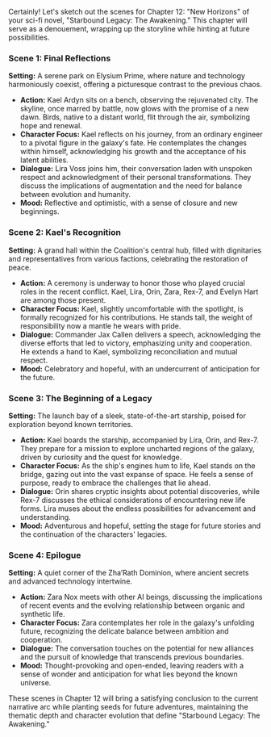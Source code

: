 Certainly! Let's sketch out the scenes for Chapter 12: "New Horizons" of your sci-fi novel, "Starbound Legacy: The Awakening." This chapter will serve as a denouement, wrapping up the storyline while hinting at future possibilities.

### Scene 1: Final Reflections

**Setting:** A serene park on Elysium Prime, where nature and technology harmoniously coexist, offering a picturesque contrast to the previous chaos.

- **Action:** Kael Ardyn sits on a bench, observing the rejuvenated city. The skyline, once marred by battle, now glows with the promise of a new dawn. Birds, native to a distant world, flit through the air, symbolizing hope and renewal.
- **Character Focus:** Kael reflects on his journey, from an ordinary engineer to a pivotal figure in the galaxy's fate. He contemplates the changes within himself, acknowledging his growth and the acceptance of his latent abilities.
- **Dialogue:** Lira Voss joins him, their conversation laden with unspoken respect and acknowledgment of their personal transformations. They discuss the implications of augmentation and the need for balance between evolution and humanity.
- **Mood:** Reflective and optimistic, with a sense of closure and new beginnings.

### Scene 2: Kael's Recognition

**Setting:** A grand hall within the Coalition's central hub, filled with dignitaries and representatives from various factions, celebrating the restoration of peace.

- **Action:** A ceremony is underway to honor those who played crucial roles in the recent conflict. Kael, Lira, Orin, Zara, Rex-7, and Evelyn Hart are among those present.
- **Character Focus:** Kael, slightly uncomfortable with the spotlight, is formally recognized for his contributions. He stands tall, the weight of responsibility now a mantle he wears with pride.
- **Dialogue:** Commander Jax Callen delivers a speech, acknowledging the diverse efforts that led to victory, emphasizing unity and cooperation. He extends a hand to Kael, symbolizing reconciliation and mutual respect.
- **Mood:** Celebratory and hopeful, with an undercurrent of anticipation for the future.

### Scene 3: The Beginning of a Legacy

**Setting:** The launch bay of a sleek, state-of-the-art starship, poised for exploration beyond known territories.

- **Action:** Kael boards the starship, accompanied by Lira, Orin, and Rex-7. They prepare for a mission to explore uncharted regions of the galaxy, driven by curiosity and the quest for knowledge.
- **Character Focus:** As the ship's engines hum to life, Kael stands on the bridge, gazing out into the vast expanse of space. He feels a sense of purpose, ready to embrace the challenges that lie ahead.
- **Dialogue:** Orin shares cryptic insights about potential discoveries, while Rex-7 discusses the ethical considerations of encountering new life forms. Lira muses about the endless possibilities for advancement and understanding.
- **Mood:** Adventurous and hopeful, setting the stage for future stories and the continuation of the characters' legacies.

### Scene 4: Epilogue

**Setting:** A quiet corner of the Zha’Rath Dominion, where ancient secrets and advanced technology intertwine.

- **Action:** Zara Nox meets with other AI beings, discussing the implications of recent events and the evolving relationship between organic and synthetic life.
- **Character Focus:** Zara contemplates her role in the galaxy's unfolding future, recognizing the delicate balance between ambition and cooperation.
- **Dialogue:** The conversation touches on the potential for new alliances and the pursuit of knowledge that transcends previous boundaries.
- **Mood:** Thought-provoking and open-ended, leaving readers with a sense of wonder and anticipation for what lies beyond the known universe.

These scenes in Chapter 12 will bring a satisfying conclusion to the current narrative arc while planting seeds for future adventures, maintaining the thematic depth and character evolution that define "Starbound Legacy: The Awakening."